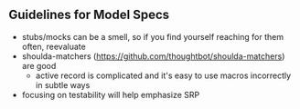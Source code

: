 ## Guidelines for Model Specs

* stubs/mocks can be a smell, so if you find yourself reaching for them
  often, reevaluate
* shoulda-matchers (https://github.com/thoughtbot/shoulda-matchers) are good
  * active record is complicated and it's easy to use macros incorrectly
    in subtle ways
* focusing on testability will help emphasize SRP
```ruby
```
